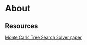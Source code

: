 # About

## Resources

[Monte Carlo Tree Search Solver paper](https://dke.maastrichtuniversity.nl/m.winands/documents/uctloa.pdf)
